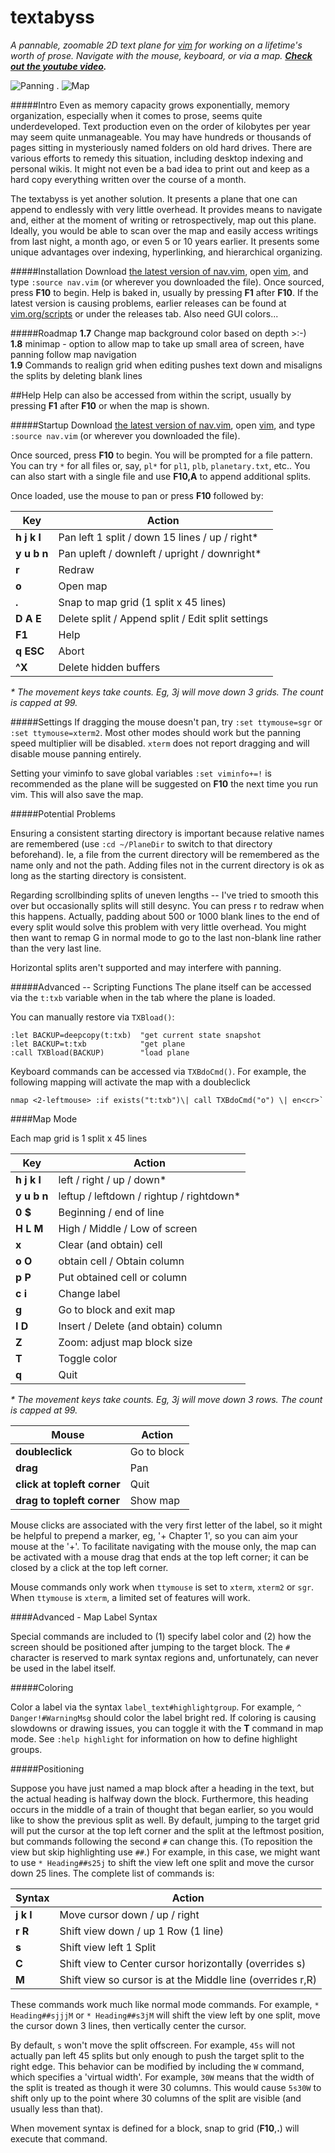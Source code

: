 # textabyss
_A pannable, zoomable 2D text plane for [vim](http://www.vim.org) for working on a lifetime's worth of prose. Navigate with the mouse, keyboard, or via a map. **[Check out the youtube video](http://www.youtube.com/watch?v=QTIaI_kI_X8).**_

![Panning](https://raw.github.com/q335r49/textabyss/gh-pages/images/ta2.gif)     .     ![Map](https://raw.github.com/q335r49/textabyss/gh-pages/images/tamap.png)

#####Intro
Even as memory capacity grows exponentially, memory organization, especially when it comes to prose, seems quite underdeveloped. Text production even on the order of kilobytes per year may seem quite unmanageable. You may have hundreds or thousands of pages sitting in mysteriously named folders on old hard drives. There are various efforts to remedy this situation, including desktop indexing and personal wikis. It might not even be a bad idea to print out and keep as a hard copy everything written over the course of a month. 

The textabyss is yet another solution. It presents a plane that one can append to endlessly with very little overhead. It provides means to navigate and, either at the moment of writing or retrospectively, map out this plane. Ideally, you would be able to scan over the map and easily access writings from last night, a month ago, or even 5 or 10 years earlier. It presents some unique advantages over indexing, hyperlinking, and hierarchical organizing.

#####Installation
Download [the latest version of nav.vim](https://raw.github.com/q335r49/textabyss/master/nav.vim), open [vim](http://www.vim.org), and type `:source nav.vim` (or wherever you downloaded the file). Once sourced, press **F10** to begin. Help is baked in, usually by pressing **F1** after **F10**. If the latest version is causing problems, earlier releases can be found at [vim.org/scripts](http://www.vim.org/scripts/script.php?script_id=4835) or under the releases tab. Also need GUI colors...

#####Roadmap
**1.7** Change map background color based on depth >:-)  
**1.8** minimap - option to allow map to take up small area of screen, have panning follow map navigation  
**1.9** Commands to realign grid when editing pushes text down and misaligns the splits by deleting blank lines

##Help
Help can also be accessed from within the script, usually by pressing **F1** after **F10** or when the map is shown.

#####Startup
Download [the latest version of nav.vim](https://raw.github.com/q335r49/textabyss/master/nav.vim), open [vim](http://www.vim.org), and type `:source nav.vim` (or wherever you downloaded the file).

Once sourced, press **F10** to begin. You will be prompted for a file pattern. You can try `*` for all files or, say, `pl*` for `pl1`, `plb`, `planetary.txt`, etc.. You can also start with a single file and use **F10,A** to append additional splits.

Once loaded, use the mouse to pan or press **F10** followed by:  

Key | Action
----- | -----
**h j k l** | Pan left 1 split / down 15 lines / up / right*
**y u b n** | Pan upleft / downleft / upright / downright*
**r** | Redraw
**o** | Open map
**.** | Snap to map grid (1 split x 45 lines)
**D A E** | Delete split / Append split / Edit split settings
**F1** | Help
**q ESC** | Abort
**^X** | Delete hidden buffers
_\* The movement keys take counts. Eg, 3j will move down 3 grids. The count is capped at 99._

#####Settings
If dragging the mouse doesn't pan, try `:set ttymouse=sgr` or `:set ttymouse=xterm2`. Most other modes should work but the panning speed multiplier will be disabled. `xterm` does not report dragging and will disable mouse panning entirely.

Setting your viminfo to save global variables `:set viminfo+=!` is recommended as the plane will be suggested on **F10** the next time you run vim. This will also save the map.

#####Potential Problems

Ensuring a consistent starting directory is important because relative names are remembered (use `:cd ~/PlaneDir` to switch to that directory beforehand). Ie, a file from the current directory will be remembered as the name only and not the path. Adding files not in the current directory is ok as long as the starting directory is consistent.

Regarding scrollbinding splits of uneven lengths -- I've tried to smooth this over but occasionally splits will still desync. You can press r to redraw when this happens. Actually, padding about 500 or 1000 blank lines to the end of every split would solve this problem with very little overhead. You might then want to remap G in normal mode to go to the last non-blank line rather than the very last line.

Horizontal splits aren't supported and may interfere with panning.

#####Advanced -- Scripting Functions
The plane itself can be accessed via the `t:txb` variable when in the tab where the plane is loaded.

You can manually restore via `TXBload()`: 
```
:let BACKUP=deepcopy(t:txb)  "get current state snapshot
:let BACKUP=t:txb            "get plane
:call TXBload(BACKUP)        "load plane
```
Keyboard commands can be accessed via `TXBdoCmd()`. For example, the following mapping will activate the map with a doubleclick
```
nmap <2-leftmouse> :if exists("t:txb")\| call TXBdoCmd("o") \| en<cr>`
```

####Map Mode

Each map grid is 1 split x 45 lines

Key | Action
--- | ---
**h j k l** | left / right / up / down\*
**y u b n** | leftup / leftdown / rightup / rightdown\*
**0 $** | Beginning / end of line
**H L M** | High / Middle / Low of screen
**x** | Clear (and obtain) cell
**o O** | obtain cell / Obtain column
**p P** | Put obtained cell or column
**c i** | Change label
**g <cr>** | Go to block and exit map
**I D** | Insert / Delete (and obtain) column
**Z** | Zoom: adjust map block size
**T** | Toggle color
**q** | Quit
_\* The movement keys take counts. Eg, 3j will move down 3 rows. The count is capped at 99._

Mouse | Action
--- | --- 
**doubleclick** | Go to block
**drag** | Pan
**click at topleft corner** | Quit
**drag to topleft corner** | Show map

Mouse clicks are associated with the very first letter of the label, so it might be helpful to prepend a marker, eg, '+ Chapter 1', so you can aim your mouse at the '+'. To facilitate navigating with the mouse only, the map can be activated with a mouse drag that ends at the top left corner; it can be closed by a click at the top left corner.

Mouse commands only work when `ttymouse` is set to `xterm`, `xterm2` or `sgr`. When `ttymouse` is `xterm`, a limited set of features will work.

####Advanced - Map Label Syntax

Special commands are included to (1) specify label color and (2) how the screen should be positioned after jumping to the target block. The `#` character is reserved to mark syntax regions and, unfortunately, can never be used in the label itself.

#####Coloring

Color a label via the syntax `label_text#highlightgroup`. For example, `^ Danger!#WarningMsg` should color the label bright red. If coloring is causing slowdowns or drawing issues, you can toggle it with the **T** command in map mode. See `:help highlight` for information on how to define highlight groups.

#####Positioning

Suppose you have just named a map block after a heading in the text, but the actual heading is halfway down the block. Furthermore, this heading occurs in the middle of a train of thought that began earlier, so you would like to show the previous split as well. By default, jumping to the target grid will put the cursor at the top left corner and the split at the leftmost position, but commands following the second `#` can change this. (To reposition the view but skip highlighting use `##`.) For example, in this case, we might want to use `* Heading##s25j` to shift the view left one split and move the cursor down 25 lines. The complete list of commands is:

Syntax | Action
--- | ---
**j k l** | Move cursor down / up / right
**r R** | Shift view down / up 1 Row (1 line)
**s** | Shift view left 1 Split
**C** | Shift view to Center cursor horizontally (overrides s)
**M** | Shift view so cursor is at the Middle line (overrides r,R)

These commands work much like normal mode commands. For example, `* Heading##sjjjM` or `* Heading##s3jM` will shift the view left by one split, move the cursor down 3 lines, then vertically center the cursor.

By default, `s` won't move the split offscreen. For example, `45s` will not actually pan left 45 splits but only enough to push the target split to the right edge. This behavior can be modified by including the `W` command, which specifies a 'virtual width'. For example, `30W` means that the width of the split is treated as though it were 30 columns. This would cause `5s30W` to shift only up to the point where 30 columns of the split are visible (and usually less than that).

When movement syntax is defined for a block, snap to grid (**F10**,**.**) will execute that command.
